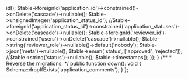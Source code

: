 <?php

use Illuminate\Database\Migrations\Migration;
use Illuminate\Database\Schema\Blueprint;
use Illuminate\Support\Facades\Schema;

return new class extends Migration
{
    /**
     * Run the migrations.
     */
    public function up(): void
    {
        Schema::create('application_comments', function (Blueprint $table) {
            $table->id();
            
            $table->foreignId('application_id')->constrained()->onDelete('cascade')->nullable();  

            $table->unsignedInteger('application_status_id');
            //$table->foreignId('application_status_id')->constrained('application_statuses')->onDelete('cascade')->nullable();  
            $table->foreignId('reviewer_id')->constrained('users')->onDelete('cascade')->nullable();  
            $table->string('reviewer_role')->nullable()->default('nobody');

            $table->json('meta')->nullable();
            $table->enum('status', ['approved', 'rejected']);

            //$table->string('status')->nullable();


            $table->timestamps();
        });
    }

    /**
     * Reverse the migrations.
     */
    public function down(): void
    {
        Schema::dropIfExists('application_comments');
    }
};
